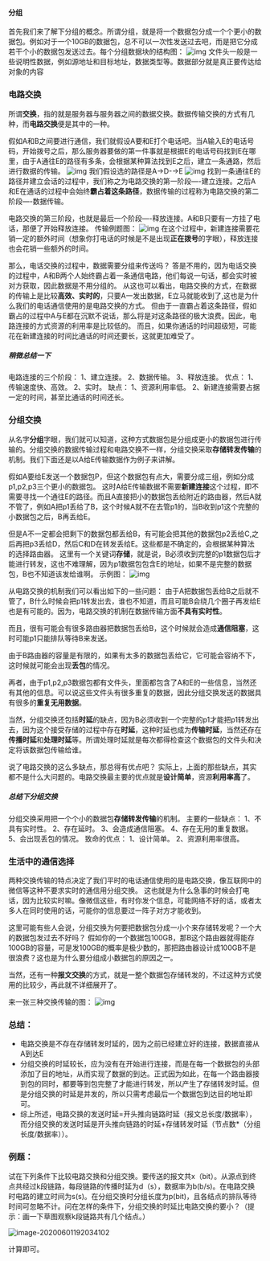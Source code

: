 #### 分组

首先我们来了解下分组的概念。所谓分组，就是将一个数据包分成一个个更小的数据包。例如对于一个10GB的数据包，总不可以一次性发送过去吧，而是把它分成若干个小的数据包发送过去。每个分组数据块的结构图：
![img](https://user-gold-cdn.xitu.io/2018/9/10/165c1bc3b1ee955f?w=457&h=198&f=png&s=3401)
文件头一般是一些说明性数据，例如源地址和目标地址，数据类型等。数据部分就是真正要传达给对象的内容

### 电路交换

所谓**交换**，指的就是服务器与服务器之间的数据交换。数据传输交换的方式有几种，而**电路交换**便是其中的一种。

假如A和B之间要进行通信，我们就假设A要和E打个电话吧。当A输入E的电话号码，开始拨号之后，那么服务器要做的第一件事就是根据E的电话号码找到E在哪里，由于A通往E的路径有多条，会根据某种算法找到E之后，建立一条通路，然后进行数据的传输。
![img](https://user-gold-cdn.xitu.io/2018/9/10/165c1b28e4c686c1?w=569&h=358&f=png&s=7193)
我们假设选的路径是A→D-→E
![img](https://user-gold-cdn.xitu.io/2018/9/10/165c1b41e24dadff?w=562&h=369&f=png&s=8201)
找到一条通往E的路径并建立会话的过程中，我们称之为电路交换的第一阶段—-建立连接。之后A和E在通话的过程中会始终**霸占着这条路径**，数据传输的过程称为电路交换的第二阶段—-数据传输。

电路交换的第三阶段，也就是最后一个阶段—-释放连接。A和B只要有一方挂了电话，那便了开始释放连接。
传输例题图：
![img](https://user-gold-cdn.xitu.io/2018/9/10/165c1b6702e45441?w=272&h=351&f=png&s=36326)
在这个过程中，新建连接需要花销一定的额外时间（想象你打电话的时候是不是出现**正在拨号**的字眼），释放连接也会花销一些额外的时间。

那么，电话交换的过程中，数据需要分组来传送吗？
答是不用的，因为电话交换的过程中，A和B两个人始终霸占着一条通信电路，他们每说一句话，都会实时被对方获取，因此数据是不用分组的。
从这也可以看出，电路交换的方式，在数据的传输上是比较**高效、实时的**，只要A一发出数据，E立马就能收到了,这也是为什么我们的电话通信使用的是电路交换的方式。
但由于一直霸占着这条路径，假如霸占的过程中A与E都在沉默不说话，那么将是对这条路径的极大浪费。因此，电路连接的方式资源的利用率是比较低的。
而且，如果你通话的时间超级短，可能花在新建连接的时间比通话的时间还要长，这就更加难受了。

##### 稍微总结一下

电路连接的三个阶段：
1、建立连接。
2、数据传输。
3、释放连接。
优点：
1、传输速度快、高效。
2、实时。
缺点：
1、资源利用率低。
2、新建连接需要占据一定的时间，甚至比通话的时间还长。

### 分组交换

从名字**分组**字眼，我们就可以知道，这种方式数据包是分组成更小的数据包进行传输的。分组交换的数据传输过程和电路交换不一样，分组交换采取**存储转发传输**的机制。我们下面还是以A给E传输数据作为例子来讲解。


假如A要给E发送一个数据包P，但这个数据包有点大，需要分成三组，例如分成p1,p2,p3三个更小的数据包。
这时A给E传输数据不需要**新建连接**这个过程，即不需要寻找一个通往E的路径。而且A直接把小的数据包丢给附近的路由器，然后A就不管了，例如A把p1丢给了B，这个时候A就不在去管p1的，当B收到p1这个完整的小数据包之后，B再丢给E。


但是A不一定都会把剩下的数据包都丢给B，有可能会把其他的数据包p2丢给C,之后再把p3丢给D，然后C和D在转发丢给E。这些都是不确定的，会根据某种算法的选择路由器。
这里有一个关键词**存储**，就是说，B必须收到完整的p1数据包后才能进行转发，这也不难理解，因为p1数据包包含E的地址，如果不是完整的数据包，B也不知道该发给谁啊。
示例图：
![img](https://user-gold-cdn.xitu.io/2018/9/10/165c1b79e6a7fd9c?w=214&h=364&f=png&s=30516)

从电路交换的机制我们可以看出如下的一些问题：
由于A把数据包丢给B之后就不管了，B什么时候会把p1转发出去，谁也不知道，而且可能B会绕几个圈子再发给E也是有可能的。因为，电路交换的机制在数据传输方面**不具有实时性**。


而且，很有可能会有很多路由器把数据包丢给B，这个时候就会造成**通信阻塞**，这时可能p1只能排队等待B来发送。


由于B路由器的容量是有限的，如果有太多的数据包丢给它，它可能会容纳不下，这时候就可能会出现**丢包**的情况。


再者，由于p1,p2,p3数据包都有文件头，里面都包含了A和E的一些信息，当然还有其他的信息。可以说这些文件头有很多重复的数据，因此分组交换发送的数据具有很多的**重复无用数据**。


当然，分组交换还包括**时延**的缺点，因为B必须收到一个完整的p1才能把p1转发出去，因为这个接受存储的过程中存在**时延**，这种时延也成为**传输时延**，当然还存在**传播时延**和**处理时延**等。所谓处理时延就是每次都得检查这个数据包的文件头和决定将该数据包传输给谁。

说了电路交换的这么多缺点，那总得有优点吧？
实际上，上面的那些缺点，其实都不是什么大问题的。电路交换最主要的优点就是**设计简单**，资源**利用率高**了。

##### 总结下分组交换

分组交换采用把一个个小的数据包**存储转发传输**的机制。
主要的一些缺点：
1、不具有实时性。
2、存在延时。
3、会造成通信阻塞。
4、存在无用的重复数据。
5、会出现丢包的情况。
致命的优点：
1、设计简单。
2、资源利用率很高。

### 生活中的通信选择

两种交换传输的特点决定了我们平时的电话通信使用的是电路交换，像互联网中的微信等这种不要求实时的通信用分组交换。
这也就是为什么急事的时候会打电话，因为比较实时嘛。像微信这些，有时你发个信息，可能网络不好的话，或者太多人在同时使用的话，可能你的信息要过一阵子对方才能收到。

这里可能有些人会说，分组交换为何要把数据包分成一小个来存储转发呢？一个大的数据包发过去不好吗？
假如你的一个数据包100GB，那B这个路由器就得能存100GB的容量，可是发100GB的概率是极少数的，那把路由器设计成100GB不是很浪费？这也是为什么要分组成小数据包的原因之一。

当然，还有一种**报文交换**的方式，就是一整个数据包存储转发的，不过这种方式使用的比较少，再此就不详细展开了。

来一张三种交换传输的图：
![img](https://user-gold-cdn.xitu.io/2018/9/10/165c1b8f3ed287d9?w=736&h=544&f=png&s=145062)

### 总结：

+ 电路交换是不存在存储转发时延的，因为之前已经建立好的连接，数据直接从A到达E
+ 分组交换的时延较长，应为没有在开始进行连接，而是在每一个数据包的头部添加了目的地址，从而实现了数据的到达。正式因为如此，在每一个路由器接到包的同时，都要等到包完整了才能进行转发，所以产生了存储转发时延。但是分组交换的时延是并发的，所以只需考虑最后一个数据包到达目的地址即可。
+ 综上所述，电路交换的发送时延=开头推向链路时延（报文总长度/数据率），而分组交换的发送时延是开头推向链路的时延+存储转发时延（节点数*（分组长度/数据率））。



### 例题：

试在下列条件下比较电路交换和分组交换。要传送的报文共x（bit）。从源点到终点共经过k段链路，每段链路的传播时延为d（s），数据率为b(b/s)。在电路交换时电路的建立时间为s(s)。在分组交换时分组长度为p(bit)，且各结点的排队等待时间可忽略不计。问在怎样的条件下，分组交换的时延比电路交换的要小？（提示：画一下草图观察k段链路共有几个结点。）



![image-20200601192034102](C:\Users\20924\AppData\Roaming\Typora\typora-user-images\image-20200601192034102.png)

计算即可。